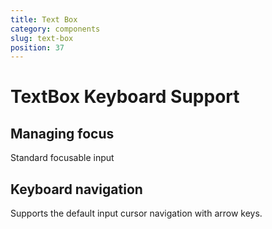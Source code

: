 ```yaml
---
title: Text Box
category: components
slug: text-box
position: 37
---
```

# TextBox Keyboard Support

## Managing focus

Standard focusable input

## Keyboard navigation

Supports the default input cursor navigation with arrow keys.
